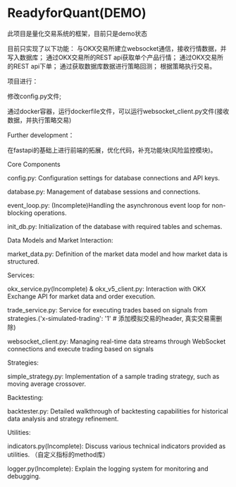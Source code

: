 # ReadyforQuant(DEMO)

此项目是量化交易系统的框架，目前只是demo状态

目前只实现了以下功能：
与OKX交易所建立websocket通信，接收行情数据，并写入数据库；
通过OKX交易所的REST api获取单个产品行情；
通过OKX交易所的REST api下单；
通过获取数据库数据进行策略回测；
根据策略执行交易。

项目进行：

修改config.py文件;

通过docker容器，运行dockerfile文件，可以运行websocket_client.py文件(接收数据，并执行策略交易)

Further development：

在fastapi的基础上进行前端的拓展，优化代码，补充功能块(风险监控模块)。

Core Components

config.py: Configuration settings for database connections and API keys.

database.py: Management of database sessions and connections.

event_loop.py: (Incomplete)Handling the asynchronous event loop for non-blocking operations.

init_db.py: Initialization of the database with required tables and schemas.


Data Models and Market Interaction:

market_data.py: Definition of the market data model and how market data is structured.

Services:

okx_service.py(Incomplete) & okx_v5_client.py: Interaction with OKX Exchange API for market data and order execution.

trade_service.py: Service for executing trades based on signals from strategies.('x-simulated-trading': '1'  # 添加模拟交易的header, 真实交易需删除)

websocket_client.py: Managing real-time data streams through WebSocket connections and execute trading based on signals

Strategies:

simple_strategy.py: Implementation of a sample trading strategy, such as moving average crossover.

Backtesting:

backtester.py: Detailed walkthrough of backtesting capabilities for historical data analysis and strategy refinement.

Utilities:

indicators.py(Incomplete): Discuss various technical indicators provided as utilities. （自定义指标的method库）

logger.py(Incomplete): Explain the logging system for monitoring and debugging.
